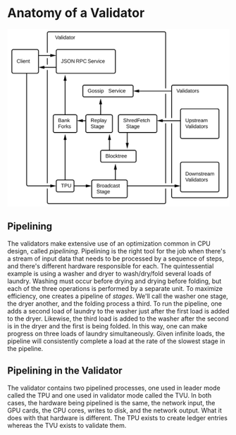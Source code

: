 # Anatomy of a Validator

![Validator block diagrams](../.gitbook/assets/validator.svg)

## Pipelining

The validators make extensive use of an optimization common in CPU design, called _pipelining_. Pipelining is the right tool for the job when there's a stream of input data that needs to be processed by a sequence of steps, and there's different hardware responsible for each. The quintessential example is using a washer and dryer to wash/dry/fold several loads of laundry. Washing must occur before drying and drying before folding, but each of the three operations is performed by a separate unit. To maximize efficiency, one creates a pipeline of _stages_. We'll call the washer one stage, the dryer another, and the folding process a third. To run the pipeline, one adds a second load of laundry to the washer just after the first load is added to the dryer. Likewise, the third load is added to the washer after the second is in the dryer and the first is being folded. In this way, one can make progress on three loads of laundry simultaneously. Given infinite loads, the pipeline will consistently complete a load at the rate of the slowest stage in the pipeline.

## Pipelining in the Validator

The validator contains two pipelined processes, one used in leader mode called the TPU and one used in validator mode called the TVU. In both cases, the hardware being pipelined is the same, the network input, the GPU cards, the CPU cores, writes to disk, and the network output. What it does with that hardware is different. The TPU exists to create ledger entries whereas the TVU exists to validate them.
